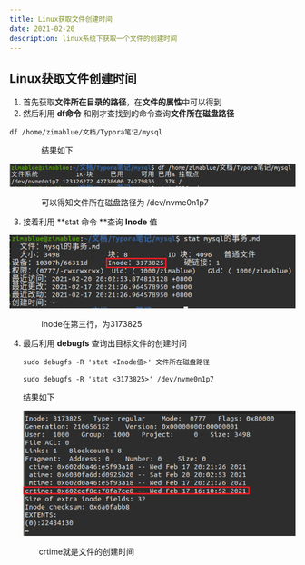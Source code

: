 ```yaml
---
title: Linux获取文件创建时间
date: ‎2021-0‎2‎-20
description: linux系统下获取一个文件的创建时间
---
```


## Linux获取文件创建时间

1. 首先获取**文件所在目录的路径**，在**文件的属性**中可以得到
2. 然后利用 **df命令** 和刚才查找到的命令查询**文件所在磁盘路径**

```
df /home/zimablue/文档/Typora笔记/mysql
```

&emsp;&emsp;&emsp;&emsp;结果如下

![1](Linux获取文件创建时间/1.png)

&emsp;&emsp;&emsp;&emsp;可以得知文件所在磁盘路径为 /dev/nvme0n1p7

3. 接着利用 **stat 命令 **查询 **Inode** 值

![1](Linux获取文件创建时间/2.png)

&emsp;&emsp;&emsp;&emsp;Inode在第三行，为3173825

4. 最后利用 **debugfs** 查询出目标文件的创建时间

   ```
   sudo debugfs -R 'stat <Inode值>' 文件所在磁盘路径
   ```

   ```
   sudo debugfs -R 'stat <3173825>' /dev/nvme0n1p7
   ```

   结果如下
   
   ![1](Linux获取文件创建时间/3.png)
   
   &emsp;&emsp;crtime就是文件的创建时间

